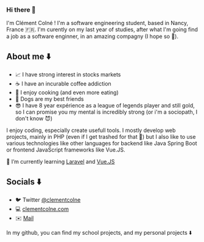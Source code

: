 ### Hi there 👋

I'm Clément Colné ! I'm a software engineering student, based in Nancy, France :fr:. I'm curently on my last year of studies, after what I'm going find a job as a software enginner, in an amazing compagny (I hope so :ghost:).

## About me :arrow_down:
- :chart_with_upwards_trend: I have strong interest in stocks markets
- :coffee: I have an incurable coffee addiction
- :fork_and_knife: I enjoy cooking (and even more eating)
- :dog: Dogs are my best friends
- :sunglasses: I have 8 year expérience as a league of legends player and still gold, so I can promise you my mental is incredibly strong (or i'm a sociopath, I don't know :smiling_imp:)

I enjoy coding, especially create usefull tools. I mostly develop web projects, mainly in PHP (even if I get trashed for that :poop:) but I also like to use various technologies like other languages for backend like Java Spring Boot or frontend JavaScript frameworks like Vue.JS.

🌱 I’m currently learning [Laravel](https://laravel.com) and [Vue.JS](https://vuejs.org)

## Socials :arrow_down:
- :bird: Twitter [@clementcolne](https://twitter.com/clementcolne)
- :computer: [clementcolne.com](https://clementcolne.com)
- :envelope: [Mail](mailto:clement.colne@outlook.com)

In my github, you can find my school projects, and my personal projects :arrow_down:
